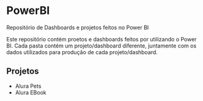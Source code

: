# PowerBI
Repositório de Dashboards e projetos feitos no Power BI

Este repositório contém proetos e dashboards feitos por utilizando o Power BI. Cada pasta contém um projeto/dashboard diferente, juntamente com os dados utilizados para produção de cada projeto/dashboard.


## **Projetos**

- Alura Pets
- Alura EBook
